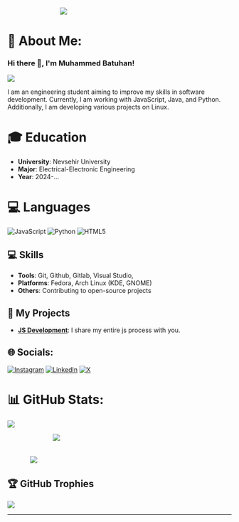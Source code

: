 &nbsp;&nbsp;&nbsp;&nbsp;&nbsp;&nbsp;&nbsp;&nbsp;&nbsp;&nbsp;&nbsp;&nbsp;&nbsp;&nbsp;&nbsp;&nbsp;&nbsp;&nbsp;&nbsp;&nbsp;&nbsp;&nbsp;&nbsp;&nbsp;&nbsp;&nbsp;&nbsp;&nbsp;&nbsp;&nbsp;&nbsp;&nbsp;&nbsp;&nbsp;&nbsp;&nbsp;&nbsp;&nbsp;&nbsp;&nbsp;&nbsp;&nbsp;&nbsp;&nbsp;&nbsp;&nbsp;&nbsp;&nbsp;&nbsp;&nbsp;&nbsp;&nbsp;&nbsp;&nbsp;&nbsp;&nbsp;&nbsp;&nbsp;&nbsp;&nbsp;&nbsp;&nbsp;&nbsp;&nbsp;&nbsp;&nbsp;&nbsp;&nbsp;&nbsp;&nbsp;&nbsp;&nbsp;&nbsp;&nbsp;&nbsp;&nbsp;&nbsp;&nbsp;&nbsp;&nbsp;&nbsp;&nbsp;&nbsp;&nbsp;&nbsp;&nbsp;&nbsp;&nbsp;&nbsp;&nbsp;&nbsp;&nbsp;&nbsp;&nbsp;&nbsp;&nbsp;&nbsp;&nbsp;&nbsp;&nbsp;&nbsp;&nbsp;&nbsp;&nbsp;&nbsp;&nbsp;&nbsp;&nbsp;&nbsp;&nbsp;&nbsp;&nbsp;&nbsp;&nbsp;&nbsp;&nbsp;&nbsp;&nbsp;&nbsp;&nbsp;&nbsp;&nbsp;&nbsp;&nbsp;&nbsp;&nbsp;&nbsp;&nbsp;&nbsp;&nbsp;&nbsp;&nbsp;&nbsp;&nbsp;&nbsp;&nbsp;&nbsp;&nbsp;&nbsp;&nbsp;&nbsp;&nbsp;&nbsp;&nbsp;&nbsp;&nbsp;&nbsp;&nbsp;&nbsp;&nbsp;&nbsp;&nbsp;&nbsp;&nbsp;&nbsp;&nbsp;&nbsp;&nbsp;[![](https://visitcount.itsvg.in/api?id=muhammedby&icon=0&color=0)](https://visitcount.itsvg.in)

# 💫 About Me:
### Hi there 👋, I'm Muhammed Batuhan!
![](https://miro.medium.com/v2/resize:fit:828/format:webp/0*-M9ia2gwTlMc_jhb)

I am an engineering student aiming to improve my skills in software development. Currently, I am working with JavaScript, Java, and Python. Additionally, I am developing various projects on Linux.

# 🎓 Education

- **University**: Nevsehir University
- **Major**: Electrical-Electronic Engineering
- **Year**: 2024-...

# 💻 Languages
![JavaScript](https://img.shields.io/badge/javascript-%23323330.svg?style=for-the-badge&logo=javascript&logoColor=%23F7DF1E) ![Python](https://img.shields.io/badge/python-3670A0?style=for-the-badge&logo=python&logoColor=ffdd54) ![HTML5](https://img.shields.io/badge/html5-%23E34F26.svg?style=for-the-badge&logo=html5&logoColor=white)

## 💻 Skills

- **Tools**: Git, Github, Gitlab, Visual Studio, 
- **Platforms**: Fedora, Arch Linux (KDE, GNOME)
- **Others**: Contributing to open-source projects

## 🚀 My Projects

- **[JS Development](https://github.com/muhammedby/js)**: I share my entire js process with you.

## 🌐 Socials:
[![Instagram](https://img.shields.io/badge/Instagram-%23E4405F.svg?logo=Instagram&logoColor=white)](https://instagram.com/muhammedbatuhanbayram) [![LinkedIn](https://img.shields.io/badge/LinkedIn-%230077B5.svg?logo=linkedin&logoColor=white)](https://linkedin.com/in/muhammed-batuhan) [![X](https://img.shields.io/badge/X-black.svg?logo=X&logoColor=white)](https://x.com/batubym) 


# 📊 GitHub Stats:
![](https://github-readme-stats.vercel.app/api?username=muhammedby&theme=radical&hide_border=false&include_all_commits=false&count_private=false) 

&nbsp;&nbsp;&nbsp;&nbsp;&nbsp;&nbsp;&nbsp;&nbsp;&nbsp;&nbsp;&nbsp;&nbsp;&nbsp;&nbsp;&nbsp;&nbsp;&nbsp;&nbsp;&nbsp;&nbsp;&nbsp;&nbsp;&nbsp;&nbsp;&nbsp; ![](https://github-readme-streak-stats.herokuapp.com/?user=muhammedby&theme=radical&hide_border=false)<br/>

&nbsp;&nbsp;&nbsp;&nbsp;&nbsp;&nbsp;&nbsp;&nbsp;&nbsp;&nbsp;&nbsp;&nbsp;&nbsp;&nbsp;&nbsp;&nbsp;&nbsp;&nbsp;&nbsp;&nbsp;&nbsp;&nbsp;&nbsp;&nbsp;&nbsp;&nbsp;&nbsp;&nbsp;&nbsp;&nbsp;&nbsp;&nbsp;&nbsp;&nbsp;&nbsp;&nbsp;&nbsp;&nbsp;&nbsp;&nbsp;&nbsp;&nbsp;&nbsp;&nbsp;&nbsp;&nbsp;&nbsp;&nbsp;&nbsp;&nbsp;&nbsp;&nbsp;&nbsp;&nbsp;&nbsp;&nbsp;&nbsp;&nbsp;&nbsp;&nbsp;&nbsp;&nbsp;&nbsp;&nbsp;&nbsp;&nbsp;&nbsp;&nbsp;&nbsp;&nbsp;&nbsp;&nbsp;&nbsp;&nbsp;&nbsp;&nbsp;&nbsp;&nbsp;&nbsp;&nbsp;&nbsp;&nbsp;&nbsp;&nbsp;&nbsp;&nbsp;&nbsp;&nbsp;&nbsp;&nbsp;&nbsp;&nbsp;&nbsp;&nbsp;&nbsp;&nbsp;&nbsp;&nbsp;&nbsp;&nbsp;&nbsp;&nbsp;&nbsp;&nbsp;&nbsp;&nbsp;&nbsp;&nbsp;&nbsp;&nbsp;&nbsp;&nbsp;&nbsp;&nbsp;&nbsp;&nbsp;&nbsp;&nbsp;&nbsp;&nbsp;&nbsp;&nbsp;&nbsp;&nbsp;&nbsp;&nbsp;&nbsp;&nbsp;&nbsp;&nbsp;&nbsp;&nbsp;&nbsp;&nbsp;&nbsp;&nbsp;&nbsp;&nbsp;&nbsp;&nbsp; ![](https://github-readme-stats.vercel.app/api/top-langs/?username=muhammedby&theme=radical&hide_border=false&include_all_commits=false&count_private=false&layout=compact)


## 🏆 GitHub Trophies
![](https://github-profile-trophy.vercel.app/?username=muhammedby&theme=radical&no-frame=false&no-bg=true&margin-w=4)

---

<!-- Proudly created with GPRM ( https://gprm.itsvg.in ) -->
